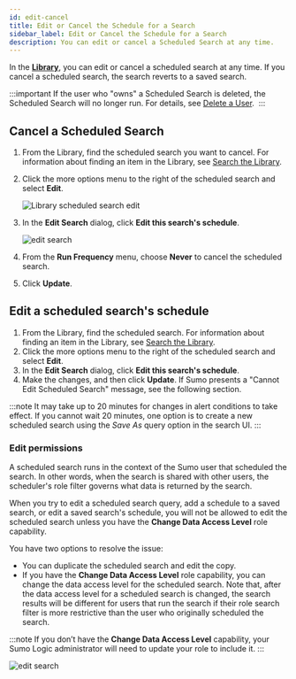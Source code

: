 ```yaml
---
id: edit-cancel
title: Edit or Cancel the Schedule for a Search
sidebar_label: Edit or Cancel the Schedule for a Search
description: You can edit or cancel a Scheduled Search at any time.
---
```


In the [**Library**](/docs/get-started/library), you can edit or cancel a scheduled search at any time. If you cancel a scheduled search, the search reverts to a saved search.

:::important
If the user who "owns" a Scheduled Search is deleted, the Scheduled Search will no longer run. For details, see [Delete a User](/docs/manage/users-roles/users/delete-user.md). 
:::

## Cancel a Scheduled Search

1. From the Library, find the scheduled search you want to cancel. For information about finding an item in the Library, see [Search the Library](/docs/get-started/library#search-the-library). 
1. Click the more options menu to the right of the scheduled search and select **Edit**.

    ![Library scheduled search edit](/img/alerts/list-of-sched-searches.png)

1. In the **Edit Search** dialog, click **Edit this search's schedule**.

    ![edit search](/img/alerts/edit-search.png)

1. From the **Run Frequency** menu, choose **Never** to cancel the scheduled search.
1. Click **Update**.

## Edit a scheduled search's schedule

1. From the Library, find the scheduled search. For information about finding an item in the Library, see [Search the Library](/docs/get-started/library#search-the-library). 
1. Click the more options menu to the right of the scheduled search and select **Edit**. 
1. In the **Edit Search** dialog, click **Edit this search's schedule**.
1. Make the changes, and then click **Update**. If Sumo presents a "Cannot Edit Scheduled Search" message, see the following section.

:::note
It may take up to 20 minutes for changes in alert conditions to take effect. If you cannot wait 20 minutes, one option is to create a new scheduled search using the *Save As* query option in the search UI.
:::

### Edit permissions

A scheduled search runs in the context of the Sumo user that scheduled the search. In other words, when the search is shared with other users, the scheduler's role filter governs what data is returned by the search. 

When you try to edit a scheduled search query, add a schedule to a saved search, or edit a saved search's schedule, you will not be allowed to edit the scheduled search unless you have the **Change Data Access Level** role capability. 

You have two options to resolve the issue:

* You can duplicate the scheduled search and edit the copy.
* If you have the **Change Data Access Level** role capability, you can change the data access level for the scheduled search. Note that, after the data access level for a scheduled search is changed, the search results will be different for users that run the search if their role search filter is more restrictive than the user who originally scheduled the search.

:::note
If you don’t have the **Change Data Access Level** capability, your Sumo Logic administrator will need to update your role to include it.
:::

![edit search](/img/alerts/cannot-edit-scheduled-search.png)
